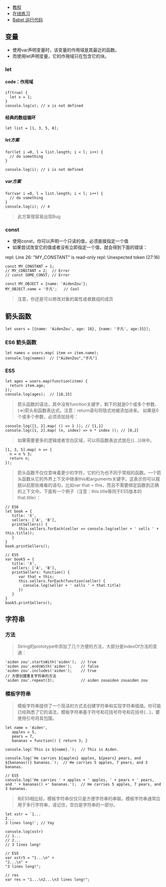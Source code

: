 - [教程](http://www.codeceo.com/article/es6-next-javascript.html)
- [在线练习](https://babeljs.io/repl/)
- [Babel 运行代码](https://babeljs.io/repl/#?experimental=false&evaluate=true&loose=false&spec=false&code=%2F%2F%20let%0A%0Aif(true)%20%7B%0A%20%20let%20x%20%3D%201%3B%0A%7D%0A%2F%2F%20console.log(x)%3B%20%2F%2F%20x%20is%20not%20defined%0A%0A%0A%0Alet%20list%20%3D%20%5B1%2C%203%2C%205%2C%208%5D%3B%0Afor(let%20i%20%3D0%2C%20l%20%3D%20list.length%3B%20i%20%3C%20l%3B%20i%2B%2B)%20%7B%0A%20%20%2F%2F%20do%20something%0A%7D%0A%0Aconsole.log(i)%3B%20%2F%2F%20i%20is%20not%20defined%0A%0Afor(var%20i%20%3D0%2C%20l%20%3D%20list.length%3B%20i%20%3C%20l%3B%20i%2B%2B)%20%7B%0A%20%20%2F%2F%20do%20something%0A%7D%0Aconsole.log(i)%3B%20%2F%2F%204%0A%0A%0A%2F%2F%20const%0A%0Aconst%20MY_CONSTANT%20%3D%201%3B%0A%2F%2F%20MY_CONSTANT%20%3D%202%3B%20%20%2F%2F%20Error%0A%2F%2F%20const%20SOME_CONST%3B%20%2F%2F%20Error%0A%0Aconst%20MY_OBJECT%20%3D%20%7Bname%3A%20'AidenZou'%7D%3B%0AMY_OBJECT.name%20%3D%20'%E5%AD%90%E5%87%A1'%3B%20%20%20%2F%2F%20Cool%0A%0A%0A%2F%2F%20%E7%AE%AD%E5%A4%B4%E5%87%BD%E6%95%B0%0A%0Alet%20users%20%3D%20%5B%7Bname%3A%20'AidenZou'%2C%20age%3A%2018%7D%2C%20%7Bname%3A%20'%E5%AD%90%E5%87%A1'%2C%20age%3A15%7D%5D%3B%0A%0A%2F%2F%20ES6%20%E7%AE%AD%E5%A4%B4%E5%87%BD%E6%95%B0%0Alet%20names%20%3D%20users.map(%20item%20%3D%3E%20item.name)%3B%0Aconsole.log(names)%20%20%2F%2F%20%5B%22AidenZou%22%2C%22%E5%AD%90%E5%87%A1%22%5D%0A%0A%2F%2F%20ES5%0Alet%20ages%20%3D%20users.map(function(item)%20%7B%0A%20%20return%20item.age%3B%0A%7D)%3B%0Aconsole.log(ages)%3B%20%20%2F%2F%20%5B18%2C15%5D%0A%0Aconsole.log(%5B1%2C%202%5D.map(%20()%20%3D%3E%201%20))%3B%20%2F%2F%20%5B1%2C1%5D%0Aconsole.log(%5B1%2C%202%5D.map(%20(n%2C%20index)%20%3D%3E%20n%20*%20index%20))%3B%20%2F%2F%20%5B0%2C2%5D%0A%0A%5B1%2C%203%2C%205%5D.map(%20n%20%3D%3E%20%7B%0A%20%20n%20%3D%20n%20%25%203%3B%0A%20%20return%20n%3B%0A%7D)%3B%0A%0A%2F%2F%20ES6%0Alet%20book%20%3D%20%7B%0A%20%20%20title%3A%20'X'%2C%0A%20%20%20sellers%3A%20%5B'A'%2C%20'B'%5D%2C%0A%20%20%20printSellers()%20%7B%0A%20%20%20%20%20%20this.sellers.forEach(seller%20%3D%3E%20console.log(seller%20%2B%20'%20sells%20'%20%2B%20this.title))%3B%0A%20%20%20%7D%0A%7D%0Abook.printSellers()%3B%0A%0A%2F%2F%20ES5%0Avar%20book5%20%3D%20%7B%0A%20%20%20title%3A%20'X'%2C%0A%20%20%20sellers%3A%20%5B'A'%2C%20'B'%5D%2C%0A%20%20%20printSellers%3A%20function()%20%7B%0A%20%20%20%20%20%20var%20that%20%3D%20this%3B%0A%20%20%20%20%20%20this.sellers.forEach(function(seller)%20%7B%0A%20%20%20%20%20%20%20%20console.log(seller%20%2B%20'%20sells%20'%20%2B%20that.title)%0A%20%20%20%20%20%20%7D)%0A%20%20%20%7D%0A%7D%0Abook5.printSellers()%3B%0A%0A%0A%2F%2F%20%E5%AD%97%E7%AC%A6%E4%B8%B2%0A%0A'aiden%20zou'.startsWith('aiden')%3B%20%20%2F%2F%20true%0A'aiden%20zou'.endsWith('aiden')%3B%20%20%20%20%2F%2F%20false%0A'aiden%20zou'.includes('aiden')%3B%20%20%20%20%2F%2F%20true%0A%2F%2F%20%E6%96%B9%E4%BE%BF%E5%88%9B%E5%BB%BA%E9%87%8D%E5%A4%8D%E5%AD%97%E7%AC%A6%E4%B8%B2%E7%9A%84%E6%96%B9%E6%B3%95%0A'aiden%20zou'.repeat(3)%3B%20%20%20%20%20%20%20%20%20%20%20%20%2F%2F%20aiden%20zouaiden%20zouaiden%20zou%0A%0A%2F%2F%20%E6%A8%A1%E6%9D%BF%E5%AD%97%E7%AC%A6%E4%B8%B2%0Alet%20name%20%3D%20'Aiden'%2C%0A%20%20%20apples%20%3D%205%2C%0A%20%20%20pears%20%3D%207%2C%0A%20%20%20bananas%20%3D%20function()%20%7B%20return%203%3B%20%7D%0A%0Aconsole.log(%60This%20is%20%24%7Bname%7D.%60)%3B%20%20%2F%2F%20This%20is%20Aiden.%0A%0Aconsole.log(%60He%20carries%20%24%7Bapples%7D%20apples%2C%20%24%7Bpears%7D%20pears%2C%20and%20%24%7Bbananas()%7D%20bananas.%60)%3B%20%20%2F%2F%20He%20carries%205%20apples%2C%207%20pears%2C%20and%203%20bananas.%0A%0A%2F%2F%20ES5%0Aconsole.log('He%20carries%20'%20%2B%20apples%20%2B%20'%20apples%2C%20'%20%2B%20pears%20%2B%20'%20pears%2C%20and%20'%20%2B%20bananas()%20%2B'%20bananas.')%3B%20%20%2F%2F%20He%20carries%205%20apples%2C%207%20pears%2C%20and%203%20bananas.%0A%0Alet%20xstr%20%3D%20%601...%0A2...%0A3%20lines%20long!%60%3B%20%2F%2F%20Yay%0A%0Aconsole.log(xstr)%0A%2F%2F%201...%0A%2F%2F%202...%0A%2F%2F%203%20lines%20long!%0A%0A%2F%2F%20ES5%0Avar%20xstr5%20%3D%20%221...%5Cn%22%20%2B%20%0A%222...%5Cn%22%20%2B%0A%223%20lines%20long!%22%3B%0A%0A%2F%2F%20res%0Avar%20res%20%3D%20%221...%5Cn2...%5Cn3%20lines%20long!%22%3B)

## 变量

- 使用var声明变量时，该变量的作用域是其最近的函数。
- 而使用let声明变量，它的作用域只在包含它的块。

### let

#### code：作用域

```
if(true) {
  let x = 1;
}
console.log(x); // x is not defined
```

#### 经典的数组循环

```
let list = [1, 3, 5, 8];
```

##### let方案
```
for(let i =0, l = list.length; i < l; i++) {
  // do something
}

console.log(i); // i is not defined
```

##### var方案
```
for(var i =0, l = list.length; i < l; i++) {
  // do something
}
console.log(i); // 4
```

> 此方案很容易出现Bug


### const

- 使用const，你可以声明一个只读的值，必须直接指定一个值
- 如果尝试改变它的值或者没有立即指定一个值，就会得到下面的错误：

repl: Line 26: "MY_CONSTANT" is read-only
repl: Unexpected token (27:16)

```
const MY_CONSTANT = 1;
// MY_CONSTANT = 2;  // Error
// const SOME_CONST; // Error
```

```
const MY_OBJECT = {name: 'AidenZou'};
MY_OBJECT.name = '子凡';   // Cool
```

> 注意，你还是可以修改对象的属性或者数组的成员


## 箭头函数

```
let users = [{name: 'AidenZou', age: 18}, {name: '子凡', age:15}];
```

### ES6 箭头函数

```
let names = users.map( item => item.name);
console.log(names)  // ["AidenZou","子凡"]
```

### ES5
```
let ages = users.map(function(item) {
  return item.age;
});
console.log(ages);  // [18,15]
```

> 箭头函数的语法，其中没有function关键字，剩下的就是0个或多个参数、(=>)箭头和函数表达式。注意：return语句将隐式地被添加进来。
> 如果是0个或多个参数，必须添加括号：

```
console.log([1, 2].map( () => 1 )); // [1,1]
console.log([1, 2].map( (n, index) => n * index )); // [0,2]
```

> 如果需要更多的逻辑或者空白区域，可以将函数表达式放在({…})块中。

```
[1, 3, 5].map( n => {
  n = n % 3;
  return n;
});
```

> 箭头函数不仅仅意味着更少的字符，它的行为也不同于常规的函数。一个箭头函数从它的外界上下文中继承this和arguments关键字。这表示你可以摆脱以前那些难看的语句，比如var that = this，而且不需要绑定函数到正确的上下文中。下面有一个例子（注意：this.title等同于ES5版本的that.title）：

```
// ES6
let book = {
   title: 'X',
   sellers: ['A', 'B'],
   printSellers() {
      this.sellers.forEach(seller => console.log(seller + ' sells ' + this.title));
   }
}
book.printSellers();

// ES5
var book5 = {
   title: 'X',
   sellers: ['A', 'B'],
   printSellers: function() {
      var that = this;
      this.sellers.forEach(function(seller) {
        console.log(seller + ' sells ' + that.title)
      })
   }
}
book5.printSellers();
```



## 字符串

### 方法

> String的prototype中添加了几个方便的方法，大部分是indexOf方法的变通：

```
'aiden zou'.startsWith('aiden');  // true
'aiden zou'.endsWith('aiden');    // false
'aiden zou'.includes('aiden');    // true
// 方便创建重复字符串的方法
'aiden zou'.repeat(3);            // aiden zouaiden zouaiden zou
```

### 模板字符串

> 模板字符串提供了一个简洁的方式去创建字符串和实现字符串插值。你可能已经熟悉了它的语法，模板字符串基于符号和花括号符号和花括号{…}，要使用引号将其包围。

```
let name = 'Aiden',
   apples = 5,
   pears = 7,
   bananas = function() { return 3; }

console.log(`This is ${name}.`);  // This is Aiden.

console.log(`He carries ${apples} apples, ${pears} pears, and ${bananas()} bananas.`);  // He carries 5 apples, 7 pears, and 3 bananas.

// ES5
console.log('He carries ' + apples + ' apples, ' + pears + ' pears, and ' + bananas() +' bananas.');  // He carries 5 apples, 7 pears, and 3 bananas.
```

> 和ES5相比较，模板字符串仅仅只是方便字符串的串联。模板字符串通常应用于多行字符串，请记住，空白是字符串的一部分。

```
let xstr = `1...
2...
3 lines long!`; // Yay

console.log(xstr)
// 1...
// 2...
// 3 lines long!

// ES5
var xstr5 = "1...\n" + 
"2...\n" +
"3 lines long!";

// res
var res = "1...\n2...\n3 lines long!";
```

